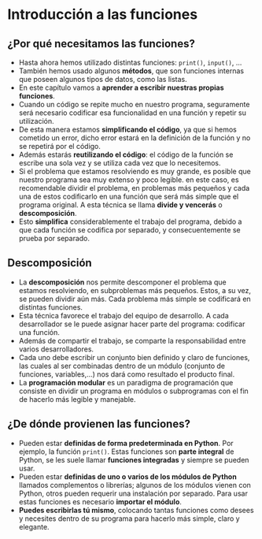 # Introducción a las funciones

## ¿Por qué necesitamos las funciones?

* Hasta ahora hemos utilizado distintas funciones: `print()`, `input()`, ...
* También hemos usado algunos **métodos**, que son funciones internas que poseen algunos tipos de datos, como las listas.
* En este capítulo vamos a **aprender a escribir nuestras propias funciones**.
* Cuando un código se repite mucho en nuestro programa, seguramente será necesario codificar esa funcionalidad en una función y repetir su utilización.
* De esta manera estamos **simplificando el código**, ya que si hemos cometido un error, dicho error estará en la definición de la función y no se repetirá por el código.
* Además estarás **reutilizando el código**: el código de la función se escribe una sola vez y se utiliza cada vez que lo necesitemos.
* Si el problema que estamos resolviendo es muy grande, es posible que nuestro programa sea muy extenso y poco legible. en este caso, es recomendable dividir el problema, en problemas más pequeños y cada una de estos codificarlo en una función que será más simple que el programa original. A esta técnica se llama **divide y vencerás** o **descomposición**.
* Esto **simplifica** considerablemente el trabajo del programa, debido a que cada función se codifica por separado, y consecuentemente se prueba por separado. 

## Descomposición

* La **descomposición** nos permite descomponer el problema que estamos resolviendo, en subproblemas más pequeños. Estos, a su vez, se pueden dividir aún más. Cada problema más simple se codificará en distintas funciones.
* Esta técnica favorece el trabajo del equipo de desarrollo. A cada desarrollador se le puede asignar hacer parte del programa: codificar una función.
* Además de compartir el trabajo, se comparte la responsabilidad entre varios desarrolladores.
* Cada uno debe escribir un conjunto bien definido y claro de funciones, las cuales al ser combinadas dentro de un módulo (conjunto de funciones, variables,...) nos dará como resultado el producto final.
* La **programación modular** es un paradigma de programación que consiste en dividir un programa en módulos o subprogramas con el fin de hacerlo más legible y manejable.

## ¿De dónde provienen las funciones?

* Pueden estar **definidas de forma predeterminada en Python**. Por ejemplo, la función `print()`. Estas funciones son **parte integral** de Python, se les suele llamar **funciones integradas** y siempre se pueden usar.
* Pueden estar **definidas de uno o varios de los módulos de Python** llamados complementos o librerías; algunos de los módulos vienen con Python, otros pueden requerir una instalación por separado. Para usar estas funciones es necesario **importar el módulo**.
* **Puedes escribirlas tú mismo**, colocando tantas funciones como desees y necesites dentro de su programa para hacerlo más simple, claro y elegante.
